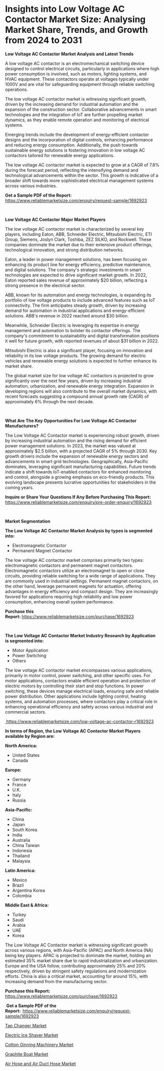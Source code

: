 <p><h1>Insights into Low Voltage AC Contactor Market Size: Analysing Market Share, Trends, and Growth from 2024 to 2031</h1></p><p><strong>Low Voltage AC Contactor Market Analysis and Latest Trends</strong></p>
<p><p>A low voltage AC contactor is an electromechanical switching device designed to control electrical circuits, particularly in applications where high power consumption is involved, such as motors, lighting systems, and HVAC equipment. These contactors operate at voltages typically under 1000V and are vital for safeguarding equipment through reliable switching operations. </p><p>The low voltage AC contactor market is witnessing significant growth, driven by the increasing demand for industrial automation and the expansion of the construction sector. Collaborative advancements in smart technologies and the integration of IoT are further propelling market dynamics, as they enable remote operation and monitoring of electrical systems. </p><p>Emerging trends include the development of energy-efficient contactor designs and the incorporation of digital controls, enhancing performance and reducing energy consumption. Additionally, the push towards sustainable energy solutions is fostering innovation in low voltage AC contactors tailored for renewable energy applications. </p><p>The low voltage AC contactor market is expected to grow at a CAGR of 7.8% during the forecast period, reflecting the intensifying demand and technological advancements within the sector. This growth is indicative of a broader shift towards more sophisticated electrical management systems across various industries.</p></p>
<p><strong>Get a Sample PDF of the Report:&nbsp;</strong> <a href="https://www.reliablemarketsize.com/enquiry/request-sample/1692923?utm_campaign=1727&utm_medium=2&utm_source=Github&utm_content=ia&utm_term=20102024&utm_id=low-voltage-ac-contactor">https://www.reliablemarketsize.com/enquiry/request-sample/1692923</a></p>
<p>&nbsp;</p>
<p><strong>Low Voltage AC Contactor Major Market Players</strong></p>
<p><p>The low voltage AC contactor market is characterized by several key players, including Eaton, ABB, Schneider Electric, Mitsubishi Electric, ETI Group, Siemens, Joslyn Clark, Toshiba, ZEZ SILKO, and Rockwell. These companies dominate the market due to their extensive product offerings, technological innovation, and strong distribution networks.</p><p>Eaton, a leader in power management solutions, has been focusing on enhancing its product line for energy efficiency, predictive maintenance, and digital solutions. The company's strategic investments in smart technologies are expected to drive significant market growth. In 2022, Eaton reported sales revenue of approximately $20 billion, reflecting a strong presence in the electrical sector.</p><p>ABB, known for its automation and energy technologies, is expanding its portfolio of low voltage products to include advanced features such as IoT connectivity. The firm anticipates steady growth, driven by increasing demand for automation in industrial applications and energy-efficient solutions. ABB's revenue in 2022 reached around $30 billion.</p><p>Meanwhile, Schneider Electric is leveraging its expertise in energy management and automation to bolster its contactor offerings. The company's commitment to sustainability and digital transformation positions it well for future growth, with reported revenues of about $31 billion in 2022.</p><p>Mitsubishi Electric is also a significant player, focusing on innovation and reliability in its low voltage products. The growing demand for electric vehicles and renewable energy solutions is expected to further enhance its market share.</p><p>The global market size for low voltage AC contactors is projected to grow significantly over the next few years, driven by increasing industrial automation, urbanization, and renewable energy integration. Expansion in developing regions will also contribute to the overall market dynamics, with recent forecasts suggesting a compound annual growth rate (CAGR) of approximately 6% through the next decade.</p></p>
<p>&nbsp;</p>
<p><strong>What Are The Key Opportunities For Low Voltage AC Contactor Manufacturers?</strong></p>
<p><p>The Low Voltage AC Contactor market is experiencing robust growth, driven by increasing industrial automation and the rising demand for efficient power management solutions. In 2023, the market was valued at approximately $2.5 billion, with a projected CAGR of 5% through 2030. Key growth drivers include the expansion of renewable energy sectors and advancements in smart grid technologies. Geographically, Asia-Pacific dominates, leveraging significant manufacturing capabilities. Future trends indicate a shift towards IoT-enabled contactors for enhanced monitoring and control, alongside a growing emphasis on eco-friendly products. This evolving landscape presents lucrative opportunities for stakeholders in the coming years.</p></p>
<p><strong>Inquire or Share Your Questions If Any Before Purchasing This Report:</strong> <a href="https://www.reliablemarketsize.com/enquiry/pre-order-enquiry/1692923?utm_campaign=1727&utm_medium=2&utm_source=Github&utm_content=ia&utm_term=20102024&utm_id=low-voltage-ac-contactor">https://www.reliablemarketsize.com/enquiry/pre-order-enquiry/1692923</a></p>
<p>&nbsp;</p>
<p><strong>Market Segmentation</strong></p>
<p><strong>The Low Voltage AC Contactor Market Analysis by types is segmented into:</strong></p>
<p><ul><li>Electromagnetic Contactor</li><li>Permanent Magnet Contactor</li></ul></p>
<p><p>The low voltage AC contactor market comprises primarily two types: electromagnetic contactors and permanent magnet contactors. Electromagnetic contactors utilize an electromagnet to open or close circuits, providing reliable switching for a wide range of applications. They are commonly used in industrial settings. Permanent magnet contactors, on the other hand, leverage permanent magnets for actuation, offering advantages in energy efficiency and compact design. They are increasingly favored for applications requiring high reliability and low power consumption, enhancing overall system performance.</p></p>
<p><strong>Purchase this Report:&nbsp;</strong><a href="https://www.reliablemarketsize.com/purchase/1692923?utm_campaign=1727&utm_medium=2&utm_source=Github&utm_content=ia&utm_term=20102024&utm_id=low-voltage-ac-contactor">https://www.reliablemarketsize.com/purchase/1692923</a></p>
<p>&nbsp;</p>
<p><strong>The Low Voltage AC Contactor Market Industry Research by Application is segmented into:</strong></p>
<p><ul><li>Motor Application</li><li>Power Switching</li><li>Others</li></ul></p>
<p><p>The low voltage AC contactor market encompasses various applications, primarily in motor control, power switching, and other specific uses. For motor applications, contactors enable efficient operation and protection of electric motors by controlling their start and stop functions. In power switching, these devices manage electrical loads, ensuring safe and reliable power distribution. Other applications include lighting control, heating systems, and automation processes, where contactors play a critical role in enhancing operational efficiency and safety across various industrial and commercial sectors.</p></p>
<p><a href="https://www.reliablemarketsize.com/low-voltage-ac-contactor-r1692923?utm_campaign=1727&utm_medium=2&utm_source=Github&utm_content=ia&utm_term=20102024&utm_id=low-voltage-ac-contactor">&nbsp;https://www.reliablemarketsize.com/low-voltage-ac-contactor-r1692923</a></p>
<p><strong>In terms of Region, the Low Voltage AC Contactor Market Players available by Region are:</strong></p>
<p>
    <p> <strong> North America: </strong>
        <ul>
            <li>United States</li>
            <li>Canada</li>
        </ul>
        </p> 
    <p> <strong> Europe: </strong>
        <ul>
            <li>Germany</li>
            <li>France</li>
            <li>U.K.</li>
            <li>Italy</li>
            <li>Russia</li>
        </ul>
        </p> 
    <p> <strong> Asia-Pacific: </strong>
        <ul>
            <li>China</li>
            <li>Japan</li>
            <li>South Korea</li>
            <li>India</li>
            <li>Australia</li>
            <li>China Taiwan</li>
            <li>Indonesia</li>
            <li>Thailand</li>
            <li>Malaysia</li>
        </ul>
        </p> 
    <p> <strong> Latin America: </strong>
        <ul>
            <li>Mexico</li>
            <li>Brazil</li>
            <li>Argentina Korea</li>
            <li>Colombia</li>
        </ul>
        </p> 
    <p> <strong> Middle East & Africa: </strong>
        <ul>
            <li>Turkey</li>
            <li>Saudi</li>
            <li>Arabia</li>
            <li>UAE</li>
            <li>Korea</li>
        </ul>
    </p>
    </p>
<p><p>The Low Voltage AC Contactor market is witnessing significant growth across various regions, with Asia-Pacific (APAC) and North America (NA) being key players. APAC is projected to dominate the market, holding an estimated 35% market share due to rapid industrialization and urbanization. Europe and the USA follow, contributing approximately 25% and 20% respectively, driven by stringent safety regulations and modernization efforts. China is also a critical market, accounting for around 15%, with increasing demand from the manufacturing sector.</p></p>
<p><strong>Purchase this Report: </strong><a href="https://www.reliablemarketsize.com/purchase/1692923?utm_campaign=1727&utm_medium=2&utm_source=Github&utm_content=ia&utm_term=20102024&utm_id=low-voltage-ac-contactor">https://www.reliablemarketsize.com/purchase/1692923</a></p>
<p>&nbsp;<strong>Get a Sample PDF of the Report:&nbsp;&nbsp;</strong><a href="https://www.reliablemarketsize.com/enquiry/request-sample/1692923?utm_campaign=1727&utm_medium=2&utm_source=Github&utm_content=ia&utm_term=20102024&utm_id=low-voltage-ac-contactor">https://www.reliablemarketsize.com/enquiry/request-sample/1692923</a></p>
<p><strong></strong></p>
<p><p><a href="https://www.linkedin.com/pulse/tap-changer-market-refracting-trends-consumer-behaviors-2024-2031-abade?utm_campaign=1727&utm_medium=2&utm_source=Github&utm_content=ia&utm_term=20102024&utm_id=low-voltage-ac-contactor">Tap Changer Market</a></p><p><a href="https://www.linkedin.com/pulse/navigating-electric-ice-shaver-market-expert-analysis-pnxie?utm_campaign=1727&utm_medium=2&utm_source=Github&utm_content=ia&utm_term=20102024&utm_id=low-voltage-ac-contactor">Electric Ice Shaver Market</a></p><p><a href="https://www.linkedin.com/pulse/cotton-ginning-machinery-market-ecosystem-competitive-landscape-t8hue?utm_campaign=1727&utm_medium=2&utm_source=Github&utm_content=ia&utm_term=20102024&utm_id=low-voltage-ac-contactor">Cotton Ginning Machinery Market</a></p><p><a href="https://www.linkedin.com/pulse/graphite-boat-mosaic-piecing-together-global-market-dynamics-63gve?utm_campaign=1727&utm_medium=2&utm_source=Github&utm_content=ia&utm_term=20102024&utm_id=low-voltage-ac-contactor">Graphite Boat Market</a></p><p><a href="https://github.com/RunaHaque64/Market-Research-Report-List-1/blob/main/air-hose-and-air-duct-hose-market.md?utm_campaign=1727&utm_medium=2&utm_source=Github&utm_content=ia&utm_term=20102024&utm_id=low-voltage-ac-contactor">Air Hose and Air Duct Hose Market</a></p></p>